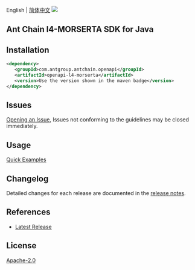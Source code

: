 English | [简体中文](README-CN.md)
![](https://aliyunsdk-pages.alicdn.com/icons/AlibabaCloud.svg)

## Ant Chain l4-MORSERTA SDK for Java

## Installation

```xml
<dependency>
   <groupId>com.antgroup.antchain.openapi</groupId>
   <artifactId>openapi-l4-morserta</artifactId>
   <version>Use the version shown in the maven badge</version>
</dependency>
```

## Issues
[Opening an Issue](https://github.com/alipay/antchain-openapi-prod-sdk/issues/new), Issues not conforming to the guidelines may be closed immediately.

## Usage
[Quick Examples](https://github.com/alipay/antchain-openapi-prod-sdk/blob/master/docs/0-Examples-EN.md#quick-examples)

## Changelog
Detailed changes for each release are documented in the [release notes](./ChangeLog.txt).

## References
* [Latest Release](https://github.com/alipay/antchain-openapi-prod-sdk/)

## License
[Apache-2.0](http://www.apache.org/licenses/LICENSE-2.0)
